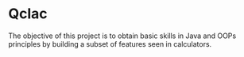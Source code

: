# Qclac
 The objective of this project is to obtain basic skills in Java and OOPs principles by building a subset of features seen in calculators.  
